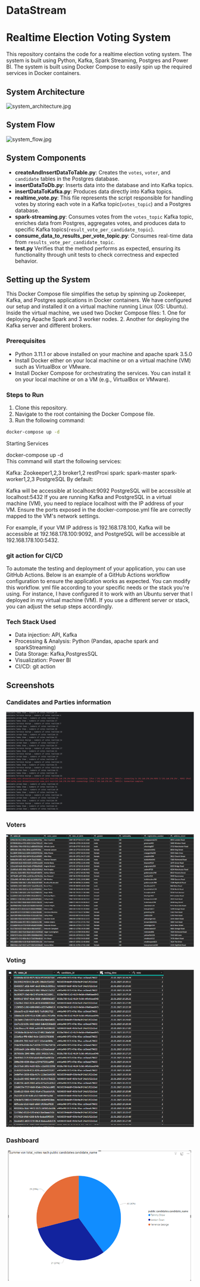 # DataStream
Realtime Election Voting System
===============================

This repository contains the code for a realtime election voting system. The system is built using Python, Kafka, Spark Streaming, Postgres and Power BI. The system is built using Docker Compose to easily spin up the required services in Docker containers.

## System Architecture
![system_architecture.jpg](images%2Fsystem_architecture.jpg)

## System Flow
![system_flow.jpg](images%2Fsystem_flow.jpg)

## System Components
- **createAndInsertDataToTable.py**: Creates the `votes`, `voter`, and `candidate` tables in the Postgres database. 
- **insertDataToDb.py**: Inserts data into the database and into Kafka topics.
- **insertDataToKafka.py**: Produces data directly into Kafka topics.
- **realtime_vote.py**: This file represents the script responsible for handling votes by storing each vote in a Kafka topic(`votes_topic`) and a Postgres database.
- **spark-streaming.py**: Consumes votes from the `votes_topic` Kafka topic, enriches data from Postgres, aggregates votes, and produces data to specific Kafka topics(`result_vote_per_candidate_topic`).
- **consume_data_to_results_per_vote_topic.py**: Consumes real-time data from `results_vote_per_candidate_topic`.
- **test.py** Verifies that the method performs as expected, ensuring its functionality through unit tests to check correctness and expected behavior.

## Setting up the System
This Docker Compose file simplifies the setup by spinning up Zookeeper, Kafka, and Postgres applications in Docker containers. 
We have configured our setup and installed it on a virtual machine running Linux (OS: Ubuntu). 
Inside the virtual machine, we used two Docker Compose files: 1. One for deploying Apache Spark and 3 worker nodes. 2.
Another for deploying the Kafka server and different brokers.


### Prerequisites
- Python 3.11.1 or above installed on your machine and apache spark 3.5.0
- Install Docker either on your local machine or on a virtual machine (VM) such as VirtualBox or VMware.
- Install Docker Compose for orchestrating the services. You can install it on your local machine or on a VM (e.g., VirtualBox or VMware).


### Steps to Run
1. Clone this repository.
2. Navigate to the root containing the Docker Compose file.
3. Run the following command:

```bash
docker-compose up -d
```
Starting Services

docker-compose up -d  
This command will start the following services:

Kafka:
Zookeeper1,2,3
broker1,2
restProxi
spark:
spark-master
spark-worker1,2,3
PostgreSQL
By default:

Kafka will be accessible at localhost:9092
PostgreSQL will be accessible at localhost:5432
If you are running Kafka and PostgreSQL in a virtual machine (VM), you need to replace localhost with the IP address of your VM. Ensure the ports exposed in the docker-compose.yml file are correctly mapped to the VM's network settings.

For example, if your VM IP address is 192.168.178.100, Kafka will be accessible at 192.168.178.100:9092, and PostgreSQL will be accessible at 192.168.178.100:5432.

### git action for CI/CD
To automate the testing and deployment of your application, you can use GitHub Actions. Below is an example of a GitHub Actions workflow configuration to ensure the application works as expected.
You can modify this workflow. yml file according to your specific needs or the stack you're using. For instance, I have configured it to work with an Ubuntu server that I deployed in my virtual machine (VM). If you use a different server or stack, you can adjust the setup steps accordingly.

### Tech Stack Used
- Data injection: API, Kafka
- Processing & Analysis: Python (Pandas, apache spark and sparkStreaming)
- Data Storage: Kafka,PostgresSQL
- Visualization: Power BI
- CI/CD: git action


## Screenshots
### Candidates and Parties information
![finalResult.png](image%2FfinalResult.png)
### Voters
![voters.png](image%2Fvoters.png)

### Voting
![votes_table.png](image%2Fvotes_table.png)

### Dashboard
![dashboard.png](image%2Fdashboard.png)

